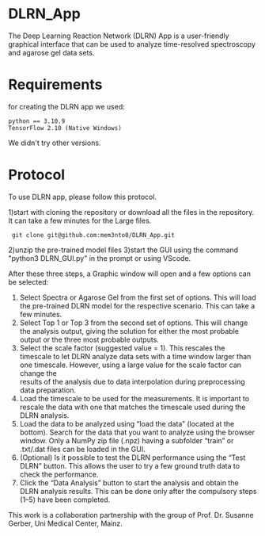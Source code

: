 # DLRN_App

The Deep Learning Reaction Network (DLRN) App is a user-friendly graphical interface that can be used to analyze
time-resolved spectroscopy and agarose gel data sets.

# Requirements

for creating the DLRN app we used:

    python == 3.10.9
    TensorFlow 2.10 (Native Windows)

We didn't try other versions.

# Protocol

To use DLRN app, please follow this  protocol.

1)start with cloning the repository or download all the files in the repository. It can take a few minutes for the Large files.

     git clone git@github.com:mem3nto0/DLRN_App.git

2)unzip the pre-trained model files
3)start the GUI using the command "python3 DLRN_GUI.py" in the prompt or using VScode.

After these three steps, a Graphic window will open and a few options can be selected:

1.	Select Spectra or Agarose Gel from the first set of options. This will load the pre-trained DLRN model for the respective scenario. This can take a few minutes.
2.	 Select Top 1 or Top 3 from the second set of options. This will change the analysis output, giving the solution for either the most probable output or the three most probable outputs.
3.	Select the scale factor (suggested value = 1). This rescales the timescale to let DLRN analyze data sets with a time window larger than one timescale. However, using a large value for the scale factor can change the     
    results of the analysis due to data interpolation during preprocessing data preparation.
4.	Load the timescale to be used for the measurements. It is important to rescale the data with one that matches the timescale used during the DLRN analysis. 
5.	Load the data to be analyzed using “load the data” (located at the bottom). Search for the data that you want to analyze using the browser window. Only a NumPy zip file (.npz) having a subfolder “train” or .txt/.dat 
    files can be loaded in the GUI.
6.	(Optional) Is it possible to test the DLRN performance using the “Test DLRN” button. This allows the user to try a few ground truth data to check the performance. 
7.	Click the “Data Analysis” button to start the analysis and obtain the DLRN analysis results. This can be done only after the compulsory steps (1–5) have been completed.

This work is a collaboration partnership with the group of Prof. Dr. Susanne Gerber, Uni Medical Center, Mainz.


